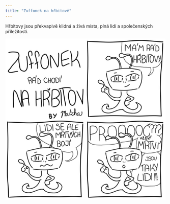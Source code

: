 ```yaml
---
title: "Zuffonek na hřbitově"
---
```


Hřbitovy jsou překvapivě klidná a živá místa, plná lidí a společenských příležitostí. 

![z_hrbitov](/assets/img/zuffonek/z_36.png)

